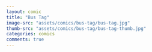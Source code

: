 ```yaml
---
layout: comic
title: "Bus Tag"
image-src: "assets/comics/bus-tag/bus-tag.jpg"
thumb-src: "assets/comics/bus-tag/bus-tag-thumb.jpg"
categories: comics
comments: true
---
```

